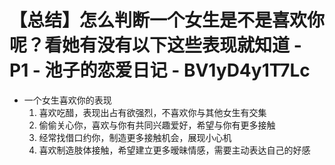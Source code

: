 # 【总结】怎么判断一个女生是不是喜欢你呢？看她有没有以下这些表现就知道 - P1 - 池子的恋爱日记 - BV1yD4y1T7Lc

-   一个女生喜欢你的表现
    1.  喜欢吃醋，表现出占有欲强烈，不喜欢你与其他女生有交集
    2.  偷偷关心你，喜欢与你有共同兴趣爱好，希望与你有更多接触
    3.  经常找借口约你，制造更多接触机会，展现小心机
    4.  喜欢制造肢体接触，希望建立更多暧昧情感，需要主动表达自己的好感